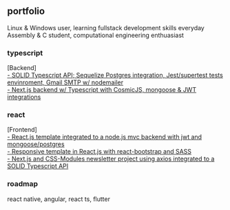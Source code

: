 ## portfolio
Linux & Windows user, learning fullstack development skills everyday
Assembly & C student, computational engineering enthuasiast

### typescript

[Backend]
<br/>
<a href="https://github.com/gabtonete/solid-typescript">- SOLID Typescript API; Sequelize Postgres integration, Jest/supertest tests envinroment, Gmail SMTP w/ nodemailer</a>
<br/>
<a href="https://github.com/gabtonete/backend-devagram-next-ts">- Next.js backend w/ Typescript with CosmicJS, mongoose & JWT integrations</a>

### react

[Frontend]
<br/>
<a href="https://github.com/gabtonete/frontend-task-reactjs">- React.js template integrated to a node.js mvc backend with jwt and mongoose/postgres</a>
<br/>
<a href="https://github.com/gabtonete/frontend-template-reactjs">- Responsive template in React.js with react-bootstrap and SASS</a>
<br/>
<a href="https://github.com/gabtonete/frontend-newsletter-nextjs">- Next.js and CSS-Modules newsletter project using axios integrated to a SOLID Typescript API</a>
<br/>

### roadmap

react native, angular, react ts, flutter
